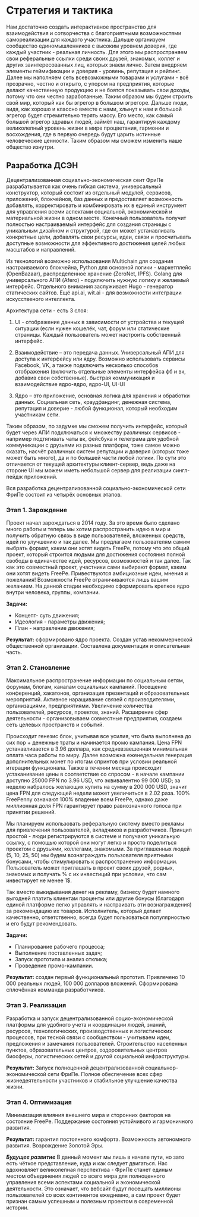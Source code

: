 # Стратегия и тактика

Нам достаточно создать интерактивное пространство для взаимодействия и сотворчества с благоприятными возможностями самореализации для каждого участника. Дальше организуем сообщество единомышленников с высоким уровнем доверия, где каждый участник - реальная личность. Для этого мы распространяем свои реферальные ссылки среди своих друзей, знакомых, коллег и других заинтересованных лиц, которых знаем лично. Затем внедряем элементы геймификации и доверия - уровень, репутация и рейтинг. Далее мы наполняем сеть всевозможными товарами и услугами - всё прозрачно, честно и открыто, с упором на предприятия, которые делают качественную продукцию и не боятся показывать свои доходы, потому что они честно заработанные. Таким образом мы будем строить свой мир, который как бы эгрегор в большом эгрегоре. Дальше люди, видя, как хорошо и классно вместе с нами, хлынут к нам и большой эгрегор будет стремительно терять массу. Его место, как самый большой эгрегор здравых людей, займёт наш, гарантируя каждому великолепный уровень жизни в мире процветания, гармонии и восхождения, где в первую очередь будут царить истинные человеческие ценности. Таким образом мы сможем изменить наше общество изнутри.

## Разработка ДСЭН

Децентрализованная социально-экономическая сеит ФриПе разрабатывается как очень гибкая система, универсальный конструктор, который состоит из отдельный модулей, сервисов, приложений, блокчейнов, баз данных и предоставляет возможность добавлять, корректировать и комбинировать их в единый инструмент для управления всеми аспектами социальной, экономической и материальной жизни в одном месте. Конечный пользователь получит полностью настраиваемый интерфейс для создания страницы с уникальным дизайном и структурой, где он может устанавливать конкретные цели, добавлять свои ресурсы, идеи, связи и просчитывать доступные возможности для эффективного достижения целей любых масштабов и направлений. 

Из технологий возможно использования Multichain для создания настраиваемого блокчейна, Python для основной логики - маркетплейс (OpenBazaar), распределенное хранение (ZeroNet, IPFS). Golang для универсального АПИ (Afero) - подключить нужную логику и желаемый интерфейс. Отдельного внимания заслуживает Hugo - генератор статических сайтов. Ещё api.ai, wit.ai - для возможности  интеграции искусственого интеллекта.

Архитектура сети - есть 3 слоя:

1. UI - отображение данных в зависимости от устройства и текущей ситуации (если нужен кошелёк, чат, форум или статические страницы. Каждый пользователь может настроить собственный интерфейс.

2. Взаимодействие – это передача данных. Универсальный АПИ для доступа к интерфейсу или ядру. Возможно использовать сервисы Facebook, VK, а также подключить несколько способов отображения (включить отдельные элементы интерфейса фб и вк, добавив свои собственные). быстрая коммуникация и взаимодействие ядро-ядро, ядро-UI, UI-UI

3. Ядро – это приложение, основная логика для хранения и обработки данных. Социальная сеть, краудфандинг, денежная система, репутация и доверие - любой функционал, который необходим участникам сети.

Таким образом, по задумке мы сможем получить интерфейс, который будет через АПИ подключаться к множеству различных сервисов - например подтягивать чаты вк, фейсбука и телеграма для удобной коммуникации с друзьями из разных платформ, тоже самое можно сказать, насчёт различных систем репутации и доверия (которых тоже может быть много), да и по большей части любой логики. 
По сути это отличается от текущей архитектуры клиент-сервер, ведь даже на стороне UI мы можем иметь небольшой сервер для реализации сингл-пейдж приложений.

Вся разработка децентрализованной социально-экономической сети ФриПе состоит из четырёх основных этапов.

### Этап 1. Зарождение

Проект начал зарождаться в 2014 году. За это время было сделано много работы и теперь мы хотим распространить идею в мир и получить обратную связь в виде пользователей, вложенных средств, идей по улучшению и так далее. Мы предлагаем пользователям самим выбрать формат, каким они хотят видеть FreePe, потому что это общий проект, который строится людьми для достижения состояния полной свободы в единачестве идей, ресурсов, возможностей и так далее. Так как это совместный проект, участники сами выбирают формат, каким они хотят видеть FreePе. Привествуются амбициозные идеи, мнения и пожелания! Возможности FreePe ограничиваются лишь вашим желанием.
На данной стадии необходимо сформировать крепкое ядро внутри человека, группы, компании. 

**Задачи:**

- Концепт- суть движения;
- Идеология - параметры движения;
- План - направление движения;

**Результат:** сформировано ядро проекта. Создан устав некоммерческой общественной организации. Составлена документация и описательная часть.

### Этап 2. Становление

Максимальное распространение информации по социальным сетям, форумам, блогам, каналам социальных кампаний. Посещение конференций, хакатонов, организация презентаций и образовательных мероприятий.  Активное наращивание связей с производителями, организациями, предприятиями. Увеличение количества пользователей, ресурсов, проектов, знаний. Расширение сфер деятельности - организовываем совместные предприятия, создаем сеть целевых пространств и событий.

Происходит генезис блок, учитывая все усилия, что была выполнена до сих пор + денежные траты и начинается промо кампания. Цена FPN устанавливается в 3.96 доллара, как средневзвешенная минимальная оплата часа работы по миру. Далее возможна еженедельная генерация дополнительных монет по итогам спринтов при условии реальной итерации функционала. Также в течении месяца происходит устаканивание цены в соответствие со спросом - в начале кампании доступно 25000 FPN по 3.96 USD, что эквивалентно 99 000 USD; за неделю набралось желающих купить на сумму в 200 000 USD, значит цена FPN для следующей недели может увеличиться в 2.02 раза.
100% FreePenny означают 100% владение всем FreePe, однако даже миллионная доля FPN гарантирует право равнозначного голоса при принятии решений.

Мы планируем использовать реферальную систему вместо рекламы для привлечения пользователей, вкладчиков и разработчиков. Принцип простой - люди регистрируются в системе и получают уникальную ссылку, с помощью которой они могут легко и просто поделиться проектом с друзьями, коллегами, знакомыми. За приглашенных людей (5, 10, 25, 50) мы будем вознаграждать пользователя приятными бонусами, чтобы стимулировать к распространению информации. Пользователь может приглашать в проект своих друзей, родных, знакомых и получать % с их инвестиций при условии, что сам инвестирует не менее 1$. 

Так вместо выкидывания денег на рекламу, бизнесу будет намного выгодней платить клиентам проценты или другие бонусы (благодаря единой платформе легко управлять и настраивать эти вознаграждения) за рекомендацию их товаров. Исполнитель, который делает качественно, ответственно, всегда будет пользоваться популярностью и его будут рекомендовать.

**Задачи:**

- Планирование рабочего процесса;
- Выполнение поставленных задач;
- Запуск прототипа и анализ отклика;
- Проведение промо-кампании.

**Результат:** создан первый функциональный прототип. Привлечено 10 000 реальных людей, 100 000 долларов вложений. Сформирована сплочённая комманда разработчиков.

### Этап 3. Реализация

Разработка и запуск децентрализованной социо-экономической платформы для удобного учета и координации людей, знаний, ресурсов, технологических, производственных и логистических процессов, при тесной связи с сообществом - учитываем идеи, предложения и замечания пользователей. Строительство населенных пунктов, образовательных центров, оздоровительных центров биосферы, логистических сетей и другой социальной инфраструктуры.

**Результат:** Запуск полноценной децентрализованной социальнор-экономической сети ФриПе. Полное обеспечение всех сфер жизнедеятельности участников и стабильное улучшение качества жизни.

### Этап 4. Оптимизация

Минимизация влияния внешнего мира и сторонних факторов на состояние FreePe. Поддержание состояния устойчивого и гармоничного развития.

**Результат:** гарантия постоянного комфорта. Возможность автономного развития. Возрождение Золотой Эры.


***Будущее развитие***
В данный момент мы лишь в начале пути, но зато есть чёткое представление, куда и как следует двигаться. Нас вдохновляет великолепная перспектива - ФриПе станет единым местом объединения людей со всего мира для полноценного управления всеми аспектами социальной и экономической деятельности. Это означает, что вебсайт будут посещать миллионы пользователей со всех континентов ежедневно, а сам проект будет признан самым успешным и полезным проектом в современной истории.
